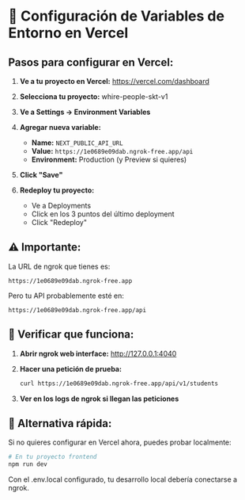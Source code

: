 # 🚀 Configuración de Variables de Entorno en Vercel

## Pasos para configurar en Vercel:

1. **Ve a tu proyecto en Vercel:** https://vercel.com/dashboard
2. **Selecciona tu proyecto:** whire-people-skt-v1
3. **Ve a Settings → Environment Variables**
4. **Agregar nueva variable:**
   - **Name:** `NEXT_PUBLIC_API_URL`
   - **Value:** `https://1e0689e09dab.ngrok-free.app/api`
   - **Environment:** Production (y Preview si quieres)

5. **Click "Save"**
6. **Redeploy tu proyecto:**
   - Ve a Deployments
   - Click en los 3 puntos del último deployment
   - Click "Redeploy"

## ⚠️ Importante:

La URL de ngrok que tienes es:
```
https://1e0689e09dab.ngrok-free.app
```

Pero tu API probablemente esté en:
```
https://1e0689e09dab.ngrok-free.app/api
```

## 🧪 Verificar que funciona:

1. **Abrir ngrok web interface:** http://127.0.0.1:4040
2. **Hacer una petición de prueba:**
   ```bash
   curl https://1e0689e09dab.ngrok-free.app/api/v1/students
   ```

3. **Ver en los logs de ngrok si llegan las peticiones**

## 🔄 Alternativa rápida:

Si no quieres configurar en Vercel ahora, puedes probar localmente:

```bash
# En tu proyecto frontend
npm run dev
```

Con el .env.local configurado, tu desarrollo local debería conectarse a ngrok.
